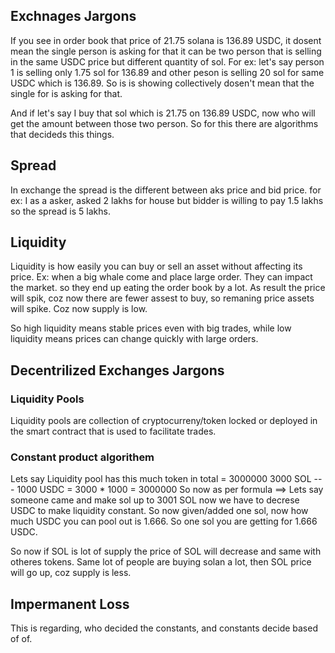## Exchnages Jargons
If you see in order book that price of 21.75 solana is 136.89 USDC, it dosent mean the single person is asking for that 
it can be two person that is selling in the same USDC price but different quantity of sol. For ex: let's say person 1 
is selling only 1.75 sol for 136.89 and other peson is selling 20 sol for same USDC which is 136.89. So is is showing 
collectively dosen't mean that the single for is asking for that. 

And if let's say I buy that sol which is 21.75 on 136.89 USDC, now who will get the amount between those two person. So 
for this there are algorithms that decideds this things.

## Spread 
In exchange the spread is the different between aks price and bid price. for ex: I as a asker, asked 2 lakhs for house
but bidder is willing to pay 1.5 lakhs so the spread is 5 lakhs. 

## Liquidity
Liquidity is how easily you can buy or sell an asset without affecting its price.
Ex: when a big whale come and place large order. They can impact the market.  so they end up eating the order book by a lot. As result the price will spik, coz now there are fewer assest to buy, so remaning price assets will spike. Coz  now supply is low.

So high liquidity means stable prices even with big trades, while low liquidity means prices can change quickly with large orders.

## Decentrilized Exchanges Jargons

### Liquidity Pools 
Liquidity pools are collection of cryptocurreny/token locked or deployed in the smart contract that is used to facilitate trades.

### Constant product algorithem
Lets say Liquidity pool has this much token in total = 3000000
3000 SOL --- 1000 USDC = 3000 * 1000 = 3000000
So now as per formula ==> Lets say someone came and make sol up to 3001 SOL now we have to decrese USDC to make liquidity constant. So now given/added one sol, now how much USDC you can pool out is 1.666. So one sol you are getting for 1.666 USDC.

So now if SOL is lot of supply the price of SOL will decrease and same with otheres tokens.
Same lot of people are buying solan a lot, then SOL price will go up, coz supply is less.

## Impermanent Loss
This is regarding, who decided the constants, and constants decide based of of. 
